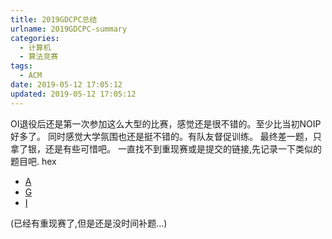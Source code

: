 ```yaml
---
title: 2019GDCPC总结
urlname: 2019GDCPC-summary
categories:
  - 计算机
  - 算法竞赛
tags:
  - ACM
date: 2019-05-12 17:05:12
updated: 2019-05-12 17:05:12
---
```

OI退役后还是第一次参加这么大型的比赛，感觉还是很不错的。至少比当初NOIP好多了。
同时感觉大学氛围也还是挺不错的。有队友督促训练。
最终差一题，只拿了银，还是有些可惜吧。
一直找不到重现赛或是提交的链接,先记录一下类似的题目吧.
hex
* [A](https://atcoder.jp/contests/agc031/tasks/agc031_e)
* [G](https://vjudge.net/problem/CodeForces-340B)
* [I](https://www.cometoj.com/contest/37/problem/D?problem_id=1531)

(已经有重现赛了,但是还是没时间补题...)